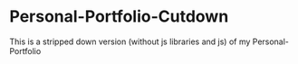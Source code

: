 # Personal-Portfolio-Cutdown
This is a stripped down version (without js libraries and js) of my Personal-Portfolio

